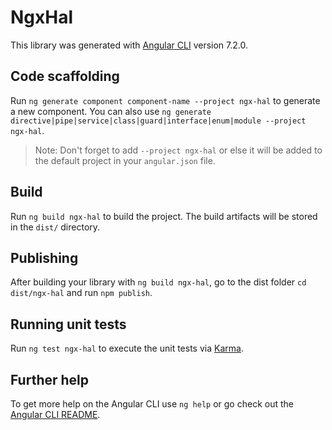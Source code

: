 # NgxHal

This library was generated with [Angular CLI](https://github.com/angular/angular-cli) version 7.2.0.

## Code scaffolding

Run `ng generate component component-name --project ngx-hal` to generate a new component. You can also use `ng generate directive|pipe|service|class|guard|interface|enum|module --project ngx-hal`.
> Note: Don't forget to add `--project ngx-hal` or else it will be added to the default project in your `angular.json` file. 

## Build

Run `ng build ngx-hal` to build the project. The build artifacts will be stored in the `dist/` directory.

## Publishing

After building your library with `ng build ngx-hal`, go to the dist folder `cd dist/ngx-hal` and run `npm publish`.

## Running unit tests

Run `ng test ngx-hal` to execute the unit tests via [Karma](https://karma-runner.github.io).

## Further help

To get more help on the Angular CLI use `ng help` or go check out the [Angular CLI README](https://github.com/angular/angular-cli/blob/master/README.md).
